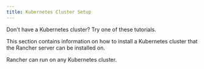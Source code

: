 ```yaml
---
title: Kubernetes Cluster Setup
---
```


<head>
  <link rel="canonical" href="https://ranchermanager.docs.rancher.com/how-to-guides/new-user-guides/kubernetes-cluster-setup"/>
</head>

Don't have a Kubernetes cluster? Try one of these tutorials.

This section contains information on how to install a Kubernetes cluster that the Rancher server can be installed on.

Rancher can run on any Kubernetes cluster.
